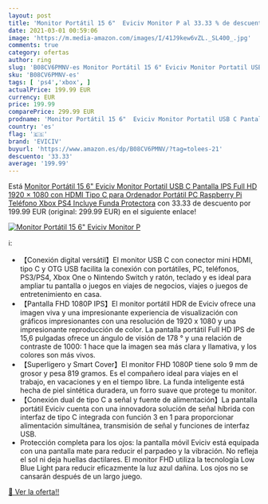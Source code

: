 ```yaml
---
layout: post
title: 'Monitor Portátil 15 6"  Eviciv Monitor P al 33.33 % de descuento'
date: 2021-03-01 00:59:06
image: 'https://m.media-amazon.com/images/I/41J9kew6vZL._SL400_.jpg'
comments: true
category: ofertas
author: ring
slug: 'B08CV6PMNV-es Monitor Portátil 15 6" Eviciv Monitor Portatil USB C...'
sku: 'B08CV6PMNV-es'
tags: [ 'ps4','xbox', ]
actualPrice: 199.99 EUR
currency: EUR
price: 199.99
comparePrice: 299.99 EUR
prodname: 'Monitor Portátil 15 6"  Eviciv Monitor Portatil USB C Pantalla IPS Full HD 1920 × 1080 con HDMI Tipo C para Ordenador Portátil PC Raspberry Pi Teléfono Xbox PS4 Incluye Funda Protectora'
country: 'es'
flag: '🇪🇸'
brand: 'EVICIV'
buyurl: 'https://www.amazon.es/dp/B08CV6PMNV/?tag=tolees-21'
descuento: '33.33'
average: '199.99'
---
```


Está [Monitor Portátil 15 6"  Eviciv Monitor Portatil USB C Pantalla IPS Full HD 1920 × 1080 con HDMI Tipo C para Ordenador Portátil PC Raspberry Pi Teléfono Xbox PS4 Incluye Funda Protectora](https://www.amazon.es/dp/B08CV6PMNV/?tag=tolees-21) con 33.33 de descuento por 199.99 EUR (original: 299.99 EUR) en el siguiente enlace!

[![Monitor Portátil 15 6"  Eviciv Monitor P](https://m.media-amazon.com/images/I/41J9kew6vZL._SL400_.jpg)](https://www.amazon.es/dp/B08CV6PMNV/?tag=tolees-21)

ℹ️:

- 【Conexión digital versátil】El monitor USB C con conector mini HDMI, tipo C y OTG USB facilita la conexión con portátiles, PC, teléfonos, PS3/PS4, Xbox One o Nintendo Switch y ratón, teclado y es ideal para ampliar tu pantalla o juegos en viajes de negocios, viajes o juegos de entretenimiento en casa.
- 【Pantalla FHD 1080P IPS】El monitor portátil HDR de Eviciv ofrece una imagen viva y una impresionante experiencia de visualización con gráficos impresionantes con una resolución de 1920 x 1080 y una impresionante reproducción de color. La pantalla portátil Full HD IPS de 15,6 pulgadas ofrece un ángulo de visión de 178 ° y una relación de contraste de 1000: 1 hace que la imagen sea más clara y llamativa, y los colores son más vivos.
- 【Superligero y Smart Cover】El monitor FHD 1080P tiene solo 9 mm de grosor y pesa 819 gramos. Es el compañero ideal para viajes en el trabajo, en vacaciones y en el tiempo libre. La funda inteligente está hecha de piel sintética duradera, un forro suave que protege tu monitor.
- 【Conexión dual de tipo C a señal y fuente de alimentación】La pantalla portátil Eviciv cuenta con una innovadora solución de señal híbrida con interfaz de tipo C integrada con función 3 en 1 para proporcionar alimentación simultánea, transmisión de señal y funciones de interfaz USB.
- Protección completa para los ojos: la pantalla móvil Eviciv está equipada con una pantalla mate para reducir el parpadeo y la vibración. No refleja el sol ni deja huellas dactilares. El monitor FHD utiliza la tecnología Low Blue Light para reducir eficazmente la luz azul dañina. Los ojos no se cansarán después de un largo juego.

[🛒 Ver la oferta!!](https://www.amazon.es/dp/B08CV6PMNV/?tag=tolees-21)
